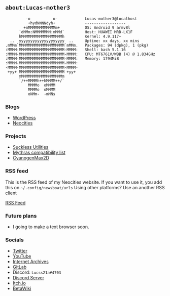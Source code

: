 ## `about:Lucas-mother3`
```
         -o          o-            Lucas-mother3@localhost
          +hydNNNNdyh+             ------------------
        +mMMMMMMMMMMMMm+           OS: Android 9 armv8l
      `dMMm:NMMMMMMN:mMMd`         Host: HUAWEI MRD-LX1F
      hMMMMMMMMMMMMMMMMMMh         Kernel: 4.9.117+
  ..  yyyyyyyyyyyyyyyyyyyy  ..     Uptime: xx days, xx mins
.mMMm`MMMMMMMMMMMMMMMMMMMM`mMMm.   Packages: 94 (dpkg), 1 (pkg)
:MMMM-MMMMMMMMMMMMMMMMMMMM-MMMM:   Shell: bash 5.1.16
:MMMM-MMMMMMMMMMMMMMMMMMMM-MMMM:   CPU: MT6761V/WBB (4) @ 1.834GHz
:MMMM-MMMMMMMMMMMMMMMMMMMM-MMMM:   Memory: 1794MiB
:MMMM-MMMMMMMMMMMMMMMMMMMM-MMMM:
-MMMM-MMMMMMMMMMMMMMMMMMMM-MMMM-
 +yy+ MMMMMMMMMMMMMMMMMMMM +yy+
      mMMMMMMMMMMMMMMMMMMm
      `/++MMMMh++hMMMM++/`
          MMMMo  oMMMM
          MMMMo  oMMMM
          oNMm-  -mMNs
```
### Blogs

* [WordPress](https://alexisgaming21.wordpress.com)
* [Neocities](https://alexisgaming95.neocities.org)

### Projects

* [Suckless Utilities](https://github.com/Lucas-mother3/suckless-utils) 
* [Mythras compatibility list](https://github.com/Lucas-mother3/mythras-compatibility)
* [CyanogenMax2D](https://github.com/Lucas-mother3/CyanogenMax2D)
### RSS feed

This is the RSS feed of my Neocities website.
If you want to use it, you add this on `~/.config/newsboat/urls`
Using other platforms? Use an another RSS client

[RSS Feed](https://alexisgaming95.neocities.org/feed.xml)

### Future plans
* I going to make a text browser soon.

### Socials
* [Twitter](https://twitter.com/Lucss21a)
* [YouTube](https://youtube.com/channel/UC-N_BmN4oIMeIfp1DkGrXLg)
* [Internet Archives](https://archive.org/details/@lucss21a)
* [GitLab](https://gitlab.com/Lucas-mother3)
* Discord: `Lucss21a#4703`
* [Discord Server](https://discord.gg/eTP3uJqN6at)
* [Itch.io](https://lucss21a.itch.io)
* [BetaWiki](https://betawiki.net/wiki/User:Lucss21a)
